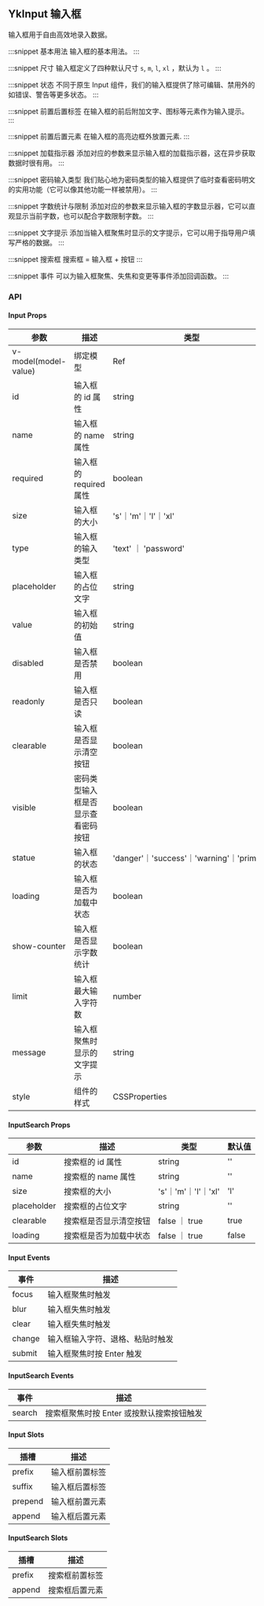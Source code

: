 ## YkInput 输入框
输入框用于自由高效地录入数据。

:::snippet
基本用法
输入框的基本用法。
<InputPrimary/>
:::

:::snippet
尺寸
输入框定义了四种默认尺寸 `s`, `m`, `l`, `xl` ，默认为 `l` 。
<InputSize/>
:::

:::snippet
状态
不同于原生 Input 组件，我们的输入框提供了除可编辑、禁用外的如错误、警告等更多状态。
<InputStatus/>
:::

:::snippet
前置后置标签
在输入框的前后附加文字、图标等元素作为输入提示。
<InputDeco/>
:::

:::snippet
前置后置元素
在输入框的高亮边框外放置元素.
<InputAmbient/>
:::

:::snippet
加载指示器
添加对应的参数来显示输入框的加载指示器，这在异步获取数据时很有用。
<InputLoading/>
:::

:::snippet
密码输入类型
我们贴心地为密码类型的输入框提供了临时查看密码明文的实用功能（它可以像其他功能一样被禁用）。
<InputTypes/>
:::

:::snippet
字数统计与限制
添加对应的参数来显示输入框的字数显示器，它可以直观显示当前字数，也可以配合字数限制字数。
<InputCounterLimit/>
:::

:::snippet
文字提示
添加当输入框聚焦时显示的文字提示，它可以用于指导用户填写严格的数据。
<InputMessage/>
:::

:::snippet
搜索框
搜索框 = 输入框 + 按钮
<InputSearch/>
:::

:::snippet
事件
可以为输入框聚焦、失焦和变更等事件添加回调函数。
<InputEvent/>
:::

### API

#### Input Props

| 参数                 | 描述                               | 类型                                      | 默认值    |
| -------------------- | ---------------------------------- | ----------------------------------------- | --------- |
| v-model(model-value) | 绑定模型                           | Ref                                       | ''        |
| id                   | 输入框的 id 属性                   | string                                    | ''        |
| name                 | 输入框的 name 属性                 | string                                    | ''        |
| required             | 输入框的 required 属性             | boolean                                   | false     |
| size                 | 输入框的大小                       | 's'｜'m'｜'l'｜'xl'                       | 'l'       |
| type                 | 输入框的输入类型                   | 'text' ｜ 'password'                      | 'text'    |
| placeholder          | 输入框的占位文字                   | string                                    | ''        |
| value                | 输入框的初始值                     | string                                    | ''        |
| disabled             | 输入框是否禁用                     | boolean                                   | false     |
| readonly             | 输入框是否只读                     | boolean                                   | false     |
| clearable            | 输入框是否显示清空按钮             | boolean                                   | false     |
| visible              | 密码类型输入框是否显示查看密码按钮 | boolean                                   | true      |
| statue               | 输入框的状态                       | 'danger'｜'success'｜'warning'｜'primary' | 'primary' |
| loading              | 输入框是否为加载中状态             | boolean                                   | false     |
| show-counter         | 输入框是否显示字数统计             | boolean                                   | false     |
| limit                | 输入框最大输入字符数               | number                                    | -1        |
| message              | 输入框聚焦时显示的文字提示         | string                                    | ''        |
| style                | 组件的样式                         | CSSProperties                             | undefined |

#### InputSearch Props

| 参数        | 描述                   | 类型                | 默认值 |
| ----------- | ---------------------- | ------------------- | ------ |
| id          | 搜索框的 id 属性       | string              | ''     |
| name        | 搜索框的 name 属性     | string              | ''     |
| size        | 搜索框的大小           | 's'｜'m'｜'l'｜'xl' | 'l'    |
| placeholder | 搜索框的占位文字       | string              | ''     |
| clearable   | 搜索框是否显示清空按钮 | false ｜ true       | true   |
| loading     | 搜索框是否为加载中状态 | false ｜ true       | false  |

#### Input Events

| 事件   | 描述                             |
| ------ | -------------------------------- |
| focus  | 输入框聚焦时触发                 |
| blur   | 输入框失焦时触发                 |
| clear  | 输入框失焦时触发                 |
| change | 输入框输入字符、退格、粘贴时触发 |
| submit | 输入框聚焦时按 Enter 触发        |

#### InputSearch Events

| 事件   | 描述                                      |
| ------ | ----------------------------------------- |
| search | 搜索框聚焦时按 Enter 或按默认搜索按钮触发 |

#### Input Slots

| 插槽    | 描述           |
| ------- | -------------- |
| prefix  | 输入框前置标签 |
| suffix  | 输入框后置标签 |
| prepend | 输入框前置元素 |
| append  | 输入框后置元素 |

#### InputSearch Slots

| 插槽   | 描述           |
| ------ | -------------- |
| prefix | 搜索框前置标签 |
| append | 搜索框后置元素 |

